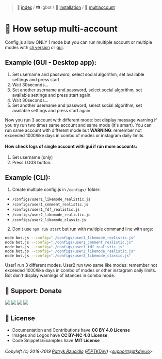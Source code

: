 > 📌 [index](../../../README.md) / 📷 igbot / 💾 [installation](../../installation/README.md) / 📀 [multiaccount](README.md)

# 📀 How setup multi-account
Config.js allow ONLY 1 mode but you can run multiple account or multiple modes with [cli version](../../installation/source/README.md) or [gui](../../../gui/installation/README.md).


## Example (GUI - Desktop app):
1. Set username and password, select social algorithm, set available settings and press start
2. Wait 30seconds...
3. Set another username and password, select social algorithm, set available settings and press start again.
2. Wait 30seconds...
3. Set another username and password, select social algorithm, set available settings and press start again.

Now you run 3 account with different mode: bot display message warning if you try run two times same account and same mode (it's smart). You can run same account with different mode but **WARNING**: remember not exceeded 1000/like days in combo of modes or instagram daily limits.

#### How check logs of single account with gui if run more accounts:
1. Set username (only)
2. Press LOGS button.

## Example (CLI):

1. Create multiple config.js in `/configs/` folder:
- `/configs/user1_likemode_realistic.js`
- `/configs/user1_comment_realistic.js`
- `/configs/user1_fdf_realistic.js`
- `/configs/user2_likemode_realistic.js`
- `/configs/user2_likemode_classic.js`

2. Don't use `npm run start` but run with multiple command line with args:

```sh
node bot.js --config="./configs/user1_likemode_realistic.js"
node bot.js --config="./configs/user1_comment_realistic.js"
node bot.js --config="./configs/user1_fdf_realistic.js"
node bot.js --config="./configs/user2_likemode_realistic.js"
node bot.js --config="./configs/user2_likemode_classic.js"
```

User1 run 3 different modes. User2 run two same like modes: remember not exceeded 1000/like days in combo of modes or other instagram daily limits. Bot don't display warnings of istances in combo mode.

## 🎁 Support: Donate
[![](https://img.shields.io/badge/donate-paypal-005EA6.svg)](http://paypal.ptkdev.io) [![](https://img.shields.io/badge/donate-patreon-F87668.svg)](http://patreon.ptkdev.io) [![](https://img.shields.io/badge/donate-opencollective-5DA4F9.svg)](http://opencollective.ptkdev.io) [![](https://img.shields.io/badge/buy%20me-coffee-4B788C.svg)](http://coffee.ptkdev.io)

## 💫 License
* Documentation and Contributions have **CC BY 4.0 License**
* Images and Logos have **CC BY-NC 4.0 License**
* Code Snippets/Examples have **MIT License**

###### Copyleft (c) 2018-2019 [Patryk Rzucidło](https://ptk.dev) ([@PTKDev](https://twitter.com/ptkdev)) <[support@ptkdev.io](mailto:support@ptkdev.io)>